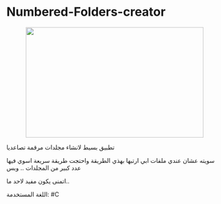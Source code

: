# Numbered-Folders-creator

<p align="center">
  <img width="414" height="258" src="https://i.imgur.com/asqlaRA.png">
</p>


تطبيق بسيط لانشاء مجلدات مرقمة تصاعديا

سويته عشان عندي ملفات ابي ارتبها بهذي الطريقة واحتجت طريقة سريعة اسوي فيها عدد كبير من المجلدات .. وبس


اتمنى يكون مفيد لاحد ما..


اللغة المستخدمة: #C

